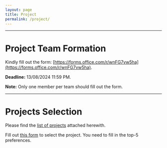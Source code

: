 ```yaml
---
layout: page
title: Project
permalink: /project/
---
```


---
# Project Team Formation

Kindly fill out the form: [https://forms.office.com/r/wnFG7vw5ha](https://forms.office.com/r/wnFG7vw5ha).

**Deadline:** 13/08/2024 11:59 PM.

**Note:** Only one member per team should fill out the form.


---
# Projects Selection

Please find the [list of projects](/_assignments/ELL409-Projects.pdf) attached herewith.

Fill out [this form](https://forms.office.com/r/8cx1fvd2T1) to select the project. You need to fill in the top-5 preferences.
